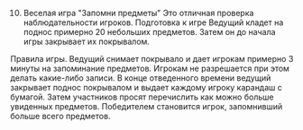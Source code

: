 10. Веселая игра "Запомни предметы"
Это отличная проверка наблюдательности игроков.
Подготовка к игре
Ведущий кладет на поднос примерно 20 небольших предметов. Затем он до начала игры закрывает их покрывалом.
 
Правила игры.
Ведущий снимает покрывало и дает игрокам примерно 3 минуты на запоминание предметов. Игрокам не разрешается при этом делать какие-либо записи.
В конце отведенного времени ведущий закрывает поднос покрывалом и выдает каждому игроку карандаш с бумагой. Затем участников просят перечислить как можно больше увиденных предметов. Победителем становится игрок, запомнивший больше всего предметов.
